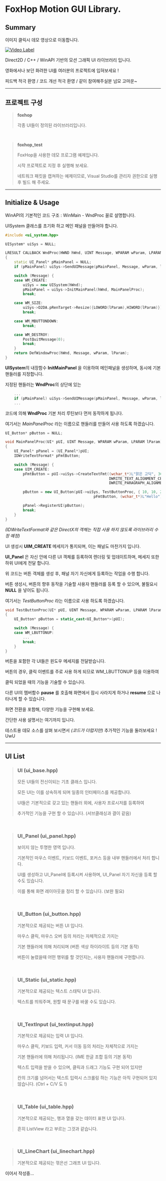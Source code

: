 FoxHop Motion GUI Library.
==========================
## **Summary**

이미지 클릭시 데모 영상으로 이동합니다.

[![Video Label](https://img.youtube.com/vi/z85mqV4YdK0/maxres2.jpg)](https://youtu.be/z85mqV4YdK0)

Direct2D / C++ / WinAPI 기반의 모션 그래픽 UI 라이브러리 입니다.

영화에서나 보던 화려한 UI를 여러분의 프로젝트에 입혀보세요 !

피드백 적극 환영 / 코드 개선 적극 환영 / 같이 참여해주실분 넘모 고마운~

*****

## **프로젝트 구성**
> **foxhop**
>
> 각종 UI들이 정의된 라이브러리입니다.

<br/>

> **foxhop_test**
>
> FoxHop을 사용한 데모 프로그램 예제입니다.
>
> 시작 프로젝트로 지정 후 실행해 보세요.
>
> 네트워크 패킷을 캡쳐하는 예제이므로, Visual Studio를 관리자 권한으로 실행 후 빌드 해 주세요.

*****

## **Initialize & Usage**

WinAPI의 기본적인 코드 구조 : WinMain - WndProc 꼴로 설명합니다. 

UISystem 클래스를 초기화 하고 메인 패널을 만들어야 합니다.

```cpp
#include <ui_system.hpp>

UISystem* uiSys = NULL;

LRESULT CALLBACK WndProc(HWND hWnd, UINT Message, WPARAM wParam, LPARAM lParam)
{
    static UI_Panel* pMainPanel = NULL;
    if (pMainPanel) uiSys->SendUIMessage(pMainPanel, Message, wParam, lParam);

    switch (Message) {
    case WM_CREATE:
        uiSys = new UISystem(hWnd);
        pMainPanel = uiSys->InitMainPanel(hWnd, MainPanelProc);
        break;

    case WM_SIZE:
        uiSys->D2DA.pRenTarget->Resize({LOWORD(lParam),HIWORD(lParam)});
        break;

    case WM_MBUTTONDOWN:
        break;

    case WM_DESTROY:
        PostQuitMessage(0);
        break;
    }
    return DefWindowProc(hWnd, Message, wParam, lParam);
}
```

**UISystem**의 내장함수 **InitMainPanel** 을 이용하여 메인패널을 생성하며, 동시에 기본 핸들러를 지정합니다.

지정된 핸들러는 **WndProc**의 상단에 있는

```cpp
    ...
    if (pMainPanel) uiSys->SendUIMessage(pMainPanel, Message, wParam, lParam);
    ...
```
코드에 의해 **WndProc** 기본 처리 루틴보다 먼저 동작하게 됩니다.

여기서는 *MainPanelProc* 라는 이름으로 핸들러를 만들어 사용 하도록 하겠습니다.

```cpp
UI_Button* pButton = NULL;

void MainPanelProc(UI* pUI, UINT Message, WPARAM wParam, LPARAM lParam)
{
    UI_Panel* pPanel = (UI_Panel*)pUI;
    IDWriteTextFormat* pFmtButton;

    switch (Message) {
    case UIM_CREATE:
        pFmtButton = pUI->uiSys->CreateTextFmt((wchar_t*)L"맑은 고딕", 30,
                                               DWRITE_TEXT_ALIGNMENT_CENTER,
                                               DWRITE_PARAGRAPH_ALIGNMENT_CENTER);

        pButton = new UI_Button(pUI->uiSys, TestButtonProc, { 10, 10, 200, 30 },
                                        pFmtButton, (wchar_t*)L"Hello");

        pPanel->RegisterUI(pButton);
        break;
    }
}
```
*(IDWriteTextFormat와 같은 DirectX의 객체는 직접 사용 하지 않도록 라이브러리 수정 예정)*

UI 생성시 **UIM_CREATE** 메세지가 통지되며, 이는 패널도 마찬가지 입니다.

**UI_Panel** 은 자신 안에 다른 UI 객체를 등록하여 렌더링 및 업데이트하며, 메세지 또한 하위 UI에게 전달 합니다.

위 코드는 버튼 객체를 생성 후, 패널 자기 자신에게 등록하는 작업을 수행 합니다.

버튼 생성시, 버튼의 향후 동작을 기술할 사용자 핸들러를 등록 할 수 있으며, 불필요시 **NULL** 을 넣어도 됩니다.

여기서는 *TestButtonProc* 라는 이름으로 사용 하도록 하겠습니다.

```cpp
void TestButtonProc(UI* pUI, UINT Message, WPARAM wParam, LPARAM lParam)
{
    UI_Button* pButton = static_cast<UI_Button*>(pUI);

    switch (Message) {
    case WM_LBUTTONUP:
        ...
        break;
    }
}
```
버튼을 포함한 각 UI들은 윈도우 메세지를 전달받습니다.

버튼의 경우, 클릭 이벤트를 주로 사용 하게 되므로 WM_LBUTTONUP 등을 이용하여

클릭 되었을 때의 기능을 기술할 수 있습니다.

다른 UI의 멤버함수 **pause** 를 호출해 화면에서 잠시 사라지게 하거나 **resume** 으로 나타나게 할 수 있습니다.

화면 전환을 포함해, 다양한 기능을 구현해 보세요.

간단한 사용 설명서는 여기까지 입니다. 

테스트용 데모 소스를 살펴 보시면서 *(코드가 더럽지만)* 추가적인 기능을 둘러보세요 ! UwU

*****
## **UI List**

> ### UI (ui_base.hpp)
> 모든 UI들의 전신이되는 기초 클래스 입니다.
>
> 모든 UI는 이를 상속하게 되며 일종의 인터페이스를 제공합니다.
>
> UI들은 기본적으로 갖고 있는 핸들러 외에, 사용자 프로시저를 등록하여
>
> 추가적인 기능을 구현 할 수 있습니다. (서브클래싱과 결이 같음)

<br/>

> ### UI_Panel (ui_panel.hpp)
> 보이지 않는 투명한 영역 입니다.
>
> 기본적인 마우스 이벤트, 키보드 이벤트, 포커스 등을 내부 핸들러에서 처리 합니다.
>
> UI를 생성하고 UI_Panel에 등록시켜 사용하며, UI_Panel 자기 자신을 등록 할 수도 있습니다.
>
> 이를 통해 화면 레이아웃을 정리 할 수 있습니다. (보완 필요)

<br/>

> ### UI_Button (ui_button.hpp)
>
> 기본적으로 제공되는 버튼 UI 입니다.
> 
> 마우스 클릭, 마우스 오버 등의 처리는 자체적으로 가지는
>
> 기본 핸들러에 의해 처리되며 (버튼 색상 하이라이트 등의 기본 동작)
>
> 버튼이 눌렸을때 어떤 행위를 할 것인지는, 사용자 핸들러에 구현합니다.

<br/>

> ### UI_Static (ui_static.hpp)
>
> 기본적으로 제공되는 텍스트 스태틱 UI 입니다.
>
> 텍스트를 띄워주며, 원할 때 문구를 바꿀 수도 있습니다.

<br/>

> ### UI_TextInput (ui_textinput.hpp)
>
> 기본적으로 제공되는 입력 UI 입니다.
> 
> 마우스 클릭, 키보드 입력, 커서 이동 등의 처리는 자체적으로 가지는
>
> 기본 핸들러에 의해 처리됩니다. (IME 한글 조합 등의 기본 동작)
>
> 텍스트 입력을 받을 수 있으며, 클릭과 드래그 기능도 구현 되어 있지만
>
> 칸의 크기를 넘어서는 텍스트 입력시 스크롤링 하는 기능은 아직 구현되어 있지 않습니다. (Ctrl + C/V 도 !)

<br/>

> ### UI_Table (ui_table.hpp)
>
> 기본적으로 제공되는, 행과 열을 갖는 데이터 표현 UI 입니다.
>
> 흔히 ListView 라고 부르는 그것과 같습니다.

<br/>

> ### UI_LineChart (ui_linechart.hpp)
>
> 기본적으로 제공되는 꺾은선 그래프 UI 입니다.

이어서 작성중...